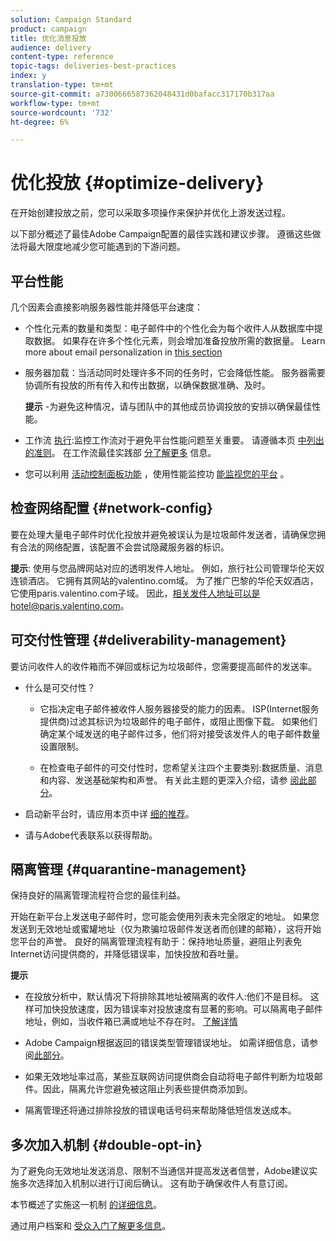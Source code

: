 ```yaml
---
solution: Campaign Standard
product: campaign
title: 优化消息投放
audience: delivery
content-type: reference
topic-tags: deliveries-best-practices
index: y
translation-type: tm+mt
source-git-commit: a7300666587362048431d0bafacc317170b317aa
workflow-type: tm+mt
source-wordcount: '732'
ht-degree: 6%

---
```



# 优化投放 {#optimize-delivery}

在开始创建投放之前，您可以采取多项操作来保护并优化上游发送过程。

以下部分概述了最佳Adobe Campaign配置的最佳实践和建议步骤。 遵循这些做法将最大限度地减少您可能遇到的下游问题。

## 平台性能

几个因素会直接影响服务器性能并降低平台速度：

* 个性化元素的数量和类型：电子邮件中的个性化会为每个收件人从数据库中提取数据。 如果存在许多个性化元素，则会增加准备投放所需的数据量。  Learn more about email personalization in [this section](../../designing/using/personalization.md)

* 服务器加载：当活动同时处理许多不同的任务时，它会降低性能。 服务器需要协调所有投放的所有传入和传出数据，以确保数据准确、及时。

   **提示** -为避免这种情况，请与团队中的其他成员协调投放的安排以确保最佳性能。

* 工作流 [执行](../../automating/using/about-workflow-execution.md):监控工作流对于避免平台性能问题至关重要。 请遵循本页 [中列出的准则](../../automating/using/monitoring-workflow-execution.md)。 在工作流最佳实践部 [分了解更多](../../automating/using/best-practices-workflows.md) 信息。

* 您可以利用 [活动控制面板功能](https://docs.adobe.com/content/help/en/control-panel/using/discover-control-panel/key-features.html) ，使用性能监控功 [能监视您的平台](https://docs.adobe.com/content/help/en/control-panel/using/performance-monitoring/about-performance-monitoring.html) 。

## 检查网络配置 {#network-config}

要在处理大量电子邮件时优化投放并避免被误认为是垃圾邮件发送者，请确保您拥有合法的网络配置，该配置不会尝试隐藏服务器的标识。

**提示**: 使用与您品牌网站对应的透明发件人地址。 例如，旅行社公司管理华伦天奴连锁酒店。 它拥有其网站的valentino.com域。 为了推广巴黎的华伦天奴酒店，它使用paris.valentino.com子域。 因此，相关发件人地址可以是hotel@paris.valentino.com。

## 可交付性管理 {#deliverability-management}

要访问收件人的收件箱而不弹回或标记为垃圾邮件，您需要提高邮件的发送率。

* 什么是可交付性？

   * 它指决定电子邮件被收件人服务器接受的能力的因素。 ISP(Internet服务提供商)过滤其标识为垃圾邮件的电子邮件，或阻止图像下载。 如果他们确定某个域发送的电子邮件过多，他们将对接受该发件人的电子邮件数量设置限制。

   * 在检查电子邮件的可交付性时，您希望关注四个主要类别:数据质量、消息和内容、发送基础架构和声誉。 有关此主题的更深入介绍，请参 [阅此部分](../../sending/using/about-deliverability.md)。

* 启动新平台时，请应用本页中详 [细的推荐](../../sending/using/starting-new-platform.md)。

* 请与Adobe代表联系以获得帮助。

## 隔离管理 {#quarantine-management}

保持良好的隔离管理流程符合您的最佳利益。

开始在新平台上发送电子邮件时，您可能会使用列表未完全限定的地址。 如果您发送到无效地址或蜜罐地址（仅为欺骗垃圾邮件发送者而创建的邮箱），这将开始您平台的声誉。 良好的隔离管理流程有助于：保持地址质量，避阻止列表免Internet访问提供商的，并降低错误率，加快投放和吞吐量。

**提示**

* 在投放分析中，默认情况下将排除其地址被隔离的收件人:他们不是目标。 这样可加快投放速度，因为错误率对投放速度有显著的影响。可以隔离电子邮件地址，例如，当收件箱已满或地址不存在时。 [了解详情](../../sending/using/understanding-quarantine-management.md#identifying-quarantined-addresses)

* Adobe Campaign根据返回的错误类型管理错误地址。 如需详细信息，请参阅[此部分](../../sending/using/understanding-quarantine-management.md)。

* 如果无效地址率过高，某些互联网访问提供商会自动将电子邮件判断为垃圾邮件。因此，隔离允许您避免被这阻止列表些提供商添加到。

* 隔离管理还将通过排除投放的错误电话号码来帮助降低短信发送成本。

## 多次加入机制 {#double-opt-in}

为了避免向无效地址发送消息、限制不当通信并提高发送者信誉，Adobe建议实施多次选择加入机制以进行订阅后确认。 这有助于确保收件人有意订阅。

本节概述了实施这一机制 [的详细信息](../../audiences/using/about-opt-in-and-opt-out-in-campaign.md)。

通过用户档案和 [受众入门了解更多信息](../../audiences/using/get-started-profiles-and-audiences.md)。
